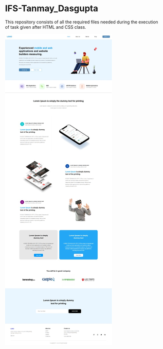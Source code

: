 # IFS-Tanmay_Dasgupta

This repository consists of all the required files needed during the execution of task given after HTML and CSS class. 


<img src="Task_Screenshot.jpeg" alt="Result Screenshot for task given"/>